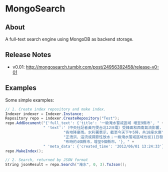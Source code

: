 MongoSearch
===========

About
-----
A full-text search engine using MongoDB as backend storage.


Release Notes
-------------

* v0.01: http://mongosearch.tumblr.com/post/24956392458/release-v0-01


Examples
--------
Some simple examples:

```csharp
// 1. Create index repository and make index.
Indexer indexer = Indexer.Instance;
Repository repo = indexer.CreateRepository("Test");
repo.AddDocument("{'full_text': {'title': '一級淹水警戒區域 增至9縣市', " +
                 " 'text':'（中央社記者黃巧雯台北12日電）受鋒面和西南氣流影響，" +
                          "各地降豪雨。水利署表示，截至今天下午5時，共18座水庫" +
                          "正洩洪、溢流或調節性放水；一級淹水警戒區域也從11日發" + 
                          "布時的4個縣市，增至9個縣市。'}, " +
                 " 'meta_data': {'created_time': '2012/06/01 13:24:33'}}");
repo.MakeIndex();

// 2. Search, returned by JSON format
String jsonResult = repo.Search("淹水", 0, 3).ToJson();
```